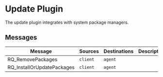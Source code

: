 # Update Plugin
The update plugin integrates with system package managers.

## Messages

| Message              | Sources           | Destinations      | Description                                       |
|----------------------|-------------------|-------------------|---------------------------------------------------|
| RQ_RemovePackages    | `client`          | `agent`           |
| RQ_InstallOrUpdatePackages | `client`          | `agent`           |
